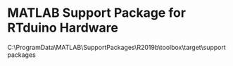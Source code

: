 # MATLAB Support Package for RTduino Hardware

C:\ProgramData\MATLAB\SupportPackages\R2019b\toolbox\target\supportpackages
